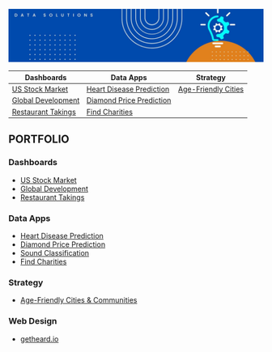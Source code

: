 ![alt text](https://github.com/get-heard/get-heard/blob/main/Banner.jpg?raw=true)

| Dashboards | Data Apps| Strategy
| ------------- | ------------- | ------------- |
| [US Stock Market](https://getheard.quarto.pub/spy)  | [Heart Disease Prediction](https://hearts.streamlit.app)|[Age-Friendly Cities](https://extranet.who.int/agefriendlyworld/wp-content/uploads/2018/08/Sefton-Older-Peoples-Strategy-2019-2024.pdf)| 
| [Global Development](https://getheard.quarto.pub/gapminder)  |[Diamond Price Prediction](https://diamondz.streamlit.app) |
| [Restaurant Takings](https://getheard.quarto.pub/tips)  | [Find Charities](https://charities.streamlit.app)  |

## PORTFOLIO 
### Dashboards
- [US Stock Market](https://getheard.quarto.pub/spy)
- [Global Development](https://getheard.quarto.pub/gapminder)
- [Restaurant Takings](https://getheard.quarto.pub/tips)

### Data Apps
- [Heart Disease Prediction](https://hearts.streamlit.app)
- [Diamond Price Prediction](https://diamondz.streamlit.app)
- [Sound Classification](https://sounds.streamlit.app)
- [Find Charities](https://charities.streamlit.app)

### Strategy
- [Age-Friendly Cities & Communities](https://extranet.who.int/agefriendlyworld/wp-content/uploads/2018/08/Sefton-Older-Peoples-Strategy-2019-2024.pdf)

### Web Design
- [getheard.io](https://get-heard.github.io)
